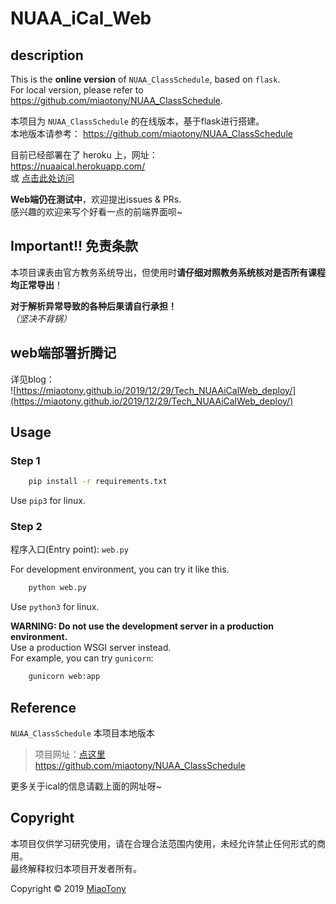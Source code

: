 # **NUAA_iCal_Web**  
## description  

This is the **online version** of `NUAA_ClassSchedule`, based on `flask`.  
For local version, please refer to https://github.com/miaotony/NUAA_ClassSchedule.  


本项目为 `NUAA_ClassSchedule` 的在线版本，基于flask进行搭建。  
本地版本请参考： https://github.com/miaotony/NUAA_ClassSchedule  

目前已经部署在了 heroku 上，网址：  
https://nuaaical.herokuapp.com/  
或 [点击此处访问](https://nuaaical.herokuapp.com/)  


**Web端仍在测试中**，欢迎提出issues & PRs.  
感兴趣的欢迎来写个好看一点的前端界面呗~  


## **Important!! 免责条款**  
本项目课表由官方教务系统导出，但使用时**请仔细对照教务系统核对是否所有课程均正常导出**！  

**对于解析异常导致的各种后果请自行承担！**   
*（坚决不背锅）*  

## web端部署折腾记  
详见blog：  
![https://miaotony.github.io/2019/12/29/Tech_NUAAiCalWeb_deploy/](https://miaotony.github.io/2019/12/29/Tech_NUAAiCalWeb_deploy/)  


## Usage  
### Step 1  
```bash
    pip install -r requirements.txt
```
Use `pip3` for linux.

### Step 2  
程序入口(Entry point): `web.py`  

For development environment, you can try it like this.   
```bash
    python web.py
```
Use `python3` for linux.  

**WARNING: Do not use the development server in a production environment.**   
Use a production WSGI server instead.  
For example, you can try `gunicorn`:  
```bash
    gunicorn web:app
```

## Reference  
`NUAA_ClassSchedule`  本项目本地版本
>项目网址：[点这里](https://github.com/miaotony/NUAA_ClassSchedule)  
https://github.com/miaotony/NUAA_ClassSchedule    

更多关于ical的信息请戳上面的网址呀~  


## Copyright  
本项目仅供学习研究使用，请在合理合法范围内使用，未经允许禁止任何形式的商用。  
最终解释权归本项目开发者所有。  

Copyright © 2019 [MiaoTony](https://github.com/miaotony)